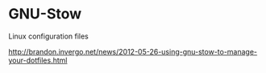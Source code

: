 # GNU-Stow
Linux configuration files

http://brandon.invergo.net/news/2012-05-26-using-gnu-stow-to-manage-your-dotfiles.html

